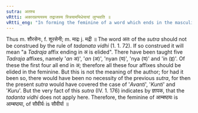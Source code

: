 ```yaml
---
sutra: अतश्च
vRtti: अकारप्रत्ययस्य तद्राजस्य स्त्रियामभिधेयायां लुग्भवति ॥
vRtti_eng: "In forming the feminine of a word which ends in the masculine in the _Tadraja_ affix अ, the affix is _luk_ elided_."
---
```

Thus m. शौरसेनः, f. शूरसेनी;  m. माद्रः j. मद्री ॥ The word अतः of the _sutra_ should not be construed by the rule of _tadanata_ _vidhi_ (1. 1. 72). If so construed it will mean "a _Tadraja_ affix ending in अ is elided". There have been taught five _Tadraja_ affixes, namely '_an_ अ)', '_an_ (अ)', 'nyan (य)', 'nya (य)' and 'in (इ)'. Of these the first four all end in अ; therefore all these four affixes should be elided in the feminine. But this is not the meaning of the author; for had it been so, there would have been no necessity of the previous _sutra_, for then the present _sutra_ would have covered the case of '_Avanti_', '_Kunti_' and '_Kuru_'. But the very fact of this _sutra_ (IV. 1. 176) indicates by ज्ञापक, that the _tadanta_ _vidhi_ does not apply here. Therefore, the feminine of आम्बष्ठ्यः is आम्बष्ठ्या, of सौवीर्यः is सौवीर्या ॥
